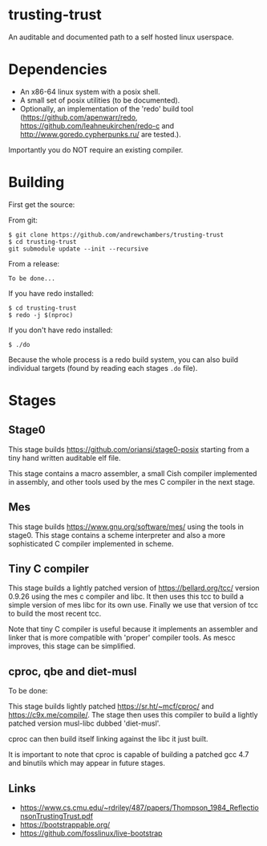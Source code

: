 # trusting-trust

An auditable and documented path to a self hosted linux userspace.

# Dependencies

- An x86-64 linux system with a posix shell.
- A small set of posix utilities (to be documented).
- Optionally, an implementation of the 'redo' build tool
  (https://github.com/apenwarr/redo, https://github.com/leahneukirchen/redo-c and http://www.goredo.cypherpunks.ru/ are tested.).

Importantly you do NOT require an existing compiler.

# Building 

First get the source:

From git:

```
$ git clone https://github.com/andrewchambers/trusting-trust
$ cd trusting-trust
git submodule update --init --recursive
```

From a release:

```
To be done...
```

If you have redo installed:

```
$ cd trusting-trust
$ redo -j $(nproc)
```

If you don't have redo installed:

```
$ ./do
```

Because the whole process is a redo build system, you can also build individual targets (found by reading each stages `.do` file).

# Stages

## Stage0

This stage builds https://github.com/oriansj/stage0-posix starting from a
tiny hand written auditable elf file. 

This stage contains a macro assembler, a small Cish compiler implemented in assembly, and other tools used by the mes C compiler in the next stage.

## Mes

This stage builds https://www.gnu.org/software/mes/ using the tools in stage0.
This stage contains a scheme interpreter and also a more sophisticated C compiler implemented in scheme.

## Tiny C compiler

This stage builds a lightly patched version of https://bellard.org/tcc/ version 0.9.26 using the mes
c compiler and libc. It then uses this tcc to build a simple version of mes libc
for its own use. Finally we use that version of tcc to build the most recent tcc.

Note that tiny C compiler is useful because it implements an assembler and linker that 
is more compatible with 'proper' compiler tools. As mescc improves, this stage can
be simplified.

## cproc, qbe and diet-musl

To be done:

This stage builds lightly patched https://sr.ht/~mcf/cproc/ and https://c9x.me/compile/.
The stage then uses this compiler to build a lightly patched version musl-libc dubbed 'diet-musl'.

cproc can then build itself linking against the libc it just built.

It is important to note that cproc is capable of building a patched gcc 4.7 and binutils which
may appear in future stages.


## Links

- https://www.cs.cmu.edu/~rdriley/487/papers/Thompson_1984_ReflectionsonTrustingTrust.pdf
- https://bootstrappable.org/
- https://github.com/fosslinux/live-bootstrap